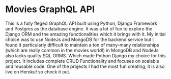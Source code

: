 # Movies GraphQL API

This is a fully fleged GraphQL API built using Python, Django Framework and Postgres as the database engine. It was a lot of fun to explore the Django ORM and the amazing functionalities which it brings with it. My initial choice was to use NodeJs and MongoDB for the backend service but I found it particularly difficult to maintain a ton of many-many relationships (which are really common in the movies world!) in MongoDB and NodeJs also lacks quality SQL ORMS. Which made Python Django my choice for this project. It includes complete CRUD Functionality and focuses on scalable and reusable code. One of the projects I had the most fun creating, it is also live on Heroku! so check it out.
